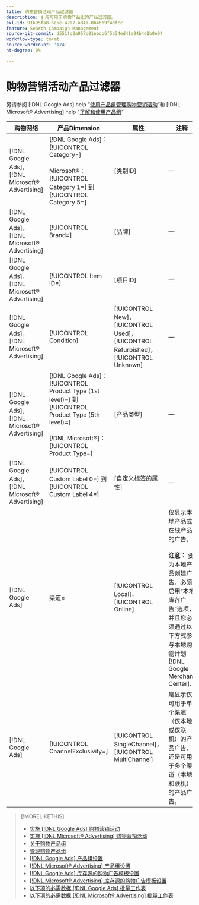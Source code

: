 ```yaml
---
title: 购物营销活动产品过滤器
description: 引用可用于购物产品组的产品过滤器。
exl-id: 91695fa8-6e5e-42a7-a84a-0b46b9f4dfcc
feature: Search Campaign Management
source-git-commit: d551fc2a957c81ebcb6f5a54ed41a94b4e1b0e94
workflow-type: tm+mt
source-wordcount: '174'
ht-degree: 0%

---
```


# 购物营销活动产品过滤器

另请参阅 [!DNL Google Ads] help &quot;[使用产品组管理购物营销活动](https://support.google.com/google-ads/answer/6275317)”和 [!DNL Microsoft® Advertising] help &quot;[了解和使用产品组](https://help.ads.microsoft.com/#apex/bae/en/56782)“

| 购物网络 | 产品Dimension | 属性 | 注释 |
|----|----|----|----|
| [!DNL Google Ads]， [!DNL Microsoft® Advertising] | [!DNL Google Ads]： [!UICONTROL Category=]<br><br>Microsoft®： [!UICONTROL Category 1=] 到 [!UICONTROL Category 5=] | \[类别ID] | — |
| [!DNL Google Ads]， [!DNL Microsoft® Advertising] | [!UICONTROL Brand=] | \[品牌\] | — |
| [!DNL Google Ads]， [!DNL Microsoft® Advertising] | [!UICONTROL Item ID=] | \[项目ID\] | — |
| [!DNL Google Ads]， [!DNL Microsoft® Advertising] | [!UICONTROL Condition] | [!UICONTROL New]， [!UICONTROL Used]， [!UICONTROL Refurbished]， [!UICONTROL Unknown] | — |
| [!DNL Google Ads]， [!DNL Microsoft® Advertising] | [!DNL Google Ads]： [!UICONTROL Product Type (1st level)=] 到 [!UICONTROL Product Type (5th level)=]<br><br>[!DNL Microsoft®]： [!UICONTROL Product Type=] | \[产品类型\] | — |
| [!DNL Google Ads]， [!DNL Microsoft® Advertising] | [!UICONTROL Custom Label 0=] 到 [!UICONTROL Custom Label 4=] | \[自定义标签的属性\] | — |
| [!DNL Google Ads] | 渠道= | [!UICONTROL Local]， [!UICONTROL Online] | 仅显示本地产品或在线产品的广告。<br><br><b>注意：</b> 要为本地产品创建广告，必须启用“本地库存广告”选项，并且您必须通过以下方式参与本地购物计划 [!DNL Google Merchant Center]. |
| [!DNL Google Ads] | [!UICONTROL ChannelExclusivity=] | [!UICONTROL SingleChannel]， [!UICONTROL MultiChannel] | 是显示仅可用于单个渠道（仅本地或仅联机）的产品广告，还是可用于多个渠道（本地和联机）的产品广告。 |

>[!MORELIKETHIS]
>
>* [实施 [!DNL Google Ads] 购物营销活动](/help/search-social-commerce/campaign-management/special-campaign-types/google-shopping-campaigns.md)
>* [实施 [!DNL Microsoft® Advertising] 购物营销活动](/help/search-social-commerce/campaign-management/special-campaign-types/microsoft-shopping-campaigns.md)
>* [关于购物产品组](product-group-about.md)
>* [管理购物产品组](product-group-manage.md)
>* [[!DNL Google Ads] 产品组设置](/help/search-social-commerce/campaign-management/campaigns/product-group-settings-google.md)
>* [[!DNL Microsoft® Advertising] 产品组设置](/help/search-social-commerce/campaign-management/campaigns/product-group-settings-microsoft.md)
>* [[!DNL Google Ads] 库存源的购物广告模板设置](/help/search-social-commerce/campaign-management/inventory-feeds/ad-templates/template-google-shopping.md)
>* [[!DNL Microsoft® Advertising] 库存源的购物广告模板设置](/help/search-social-commerce/campaign-management/inventory-feeds/ad-templates/template-microsoft-shopping.md)
>* [以下项的必需数据 [!DNL Google Ads] 批量工作表](/help/search-social-commerce/campaign-management/bulksheets/bulksheet-data-formats/bulksheet-data-google.md)
>* [以下项的必需数据 [!DNL Microsoft® Advertising] 批量工作表](/help/search-social-commerce/campaign-management/bulksheets/bulksheet-data-formats/bulksheet-data-microsoft.md)
